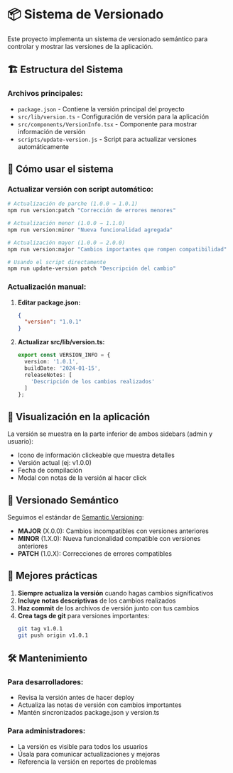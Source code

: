 # 📦 Sistema de Versionado

Este proyecto implementa un sistema de versionado semántico para controlar y mostrar las versiones de la aplicación.

## 🏗️ Estructura del Sistema

### Archivos principales:
- `package.json` - Contiene la versión principal del proyecto
- `src/lib/version.ts` - Configuración de versión para la aplicación
- `src/components/VersionInfo.tsx` - Componente para mostrar información de versión
- `scripts/update-version.js` - Script para actualizar versiones automáticamente

## 🚀 Cómo usar el sistema

### Actualizar versión con script automático:

```bash
# Actualización de parche (1.0.0 → 1.0.1)
npm run version:patch "Corrección de errores menores"

# Actualización menor (1.0.0 → 1.1.0)  
npm run version:minor "Nueva funcionalidad agregada"

# Actualización mayor (1.0.0 → 2.0.0)
npm run version:major "Cambios importantes que rompen compatibilidad"

# Usando el script directamente
npm run update-version patch "Descripción del cambio"
```

### Actualización manual:

1. **Editar package.json:**
   ```json
   {
     "version": "1.0.1"
   }
   ```

2. **Actualizar src/lib/version.ts:**
   ```typescript
   export const VERSION_INFO = {
     version: '1.0.1',
     buildDate: '2024-01-15',
     releaseNotes: [
       'Descripción de los cambios realizados'
     ]
   };
   ```

## 📱 Visualización en la aplicación

La versión se muestra en la parte inferior de ambos sidebars (admin y usuario):
- Icono de información clickeable que muestra detalles
- Versión actual (ej: v1.0.0)
- Fecha de compilación
- Modal con notas de la versión al hacer click

## 🔄 Versionado Semántico

Seguimos el estándar de [Semantic Versioning](https://semver.org/):

- **MAJOR** (X.0.0): Cambios incompatibles con versiones anteriores
- **MINOR** (1.X.0): Nueva funcionalidad compatible con versiones anteriores  
- **PATCH** (1.0.X): Correcciones de errores compatibles

## 📝 Mejores prácticas

1. **Siempre actualiza la versión** cuando hagas cambios significativos
2. **Incluye notas descriptivas** de los cambios realizados
3. **Haz commit** de los archivos de versión junto con tus cambios
4. **Crea tags de git** para versiones importantes:
   ```bash
   git tag v1.0.1
   git push origin v1.0.1
   ```

## 🛠️ Mantenimiento

### Para desarrolladores:
- Revisa la versión antes de hacer deploy
- Actualiza las notas de versión con cambios importantes
- Mantén sincronizados package.json y version.ts

### Para administradores:
- La versión es visible para todos los usuarios
- Úsala para comunicar actualizaciones y mejoras
- Referencia la versión en reportes de problemas 